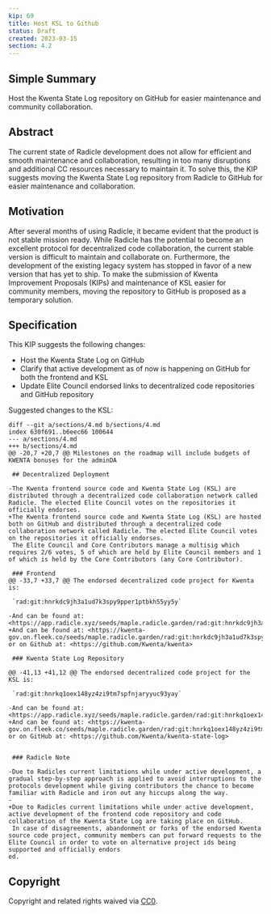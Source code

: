 ```yaml
---
kip: 69
title: Host KSL to Github
status: Draft
created: 2023-03-15
section: 4.2
---
```


## Simple Summary

Host the Kwenta State Log repository on GitHub for easier maintenance and community collaboration.

## Abstract

The current state of Radicle development does not allow for efficient and smooth maintenance and collaboration, resulting in too many disruptions and additional CC resources necessary to maintain it. To solve this, the KIP suggests moving the Kwenta State Log repository from Radicle to GitHub for easier maintenance and collaboration.

## Motivation

After several months of using Radicle, it became evident that the product is not stable mission ready. While Radicle has the potential to become an excellent protocol for decentralized code collaboration, the current stable version is difficult to maintain and collaborate on. Furthermore, the development of the existing legacy system has stopped in favor of a new version that has yet to ship. To make the submission of Kwenta Improvement Proposals (KIPs) and maintenance of KSL easier for community members, moving the repository to GitHub is proposed as a temporary solution.

## Specification

This KIP suggests the following changes:
    
* Host the Kwenta State Log on GitHub
* Clarify that active development as of now is happening on GitHub for both the frontend and KSL
* Update Elite Council endorsed links to decentralized code repositories and GitHub repository

Suggested changes to the KSL:

```
diff --git a/sections/4.md b/sections/4.md
index 630f691..b6eec66 100644
--- a/sections/4.md
+++ b/sections/4.md
@@ -20,7 +20,7 @@ Milestones on the roadmap will include budgets of KWENTA bonuses for the adminDA
 
 ## Decentralized Deployment
 
-The Kwenta frontend source code and Kwenta State Log (KSL) are distributed through a decentralized code collaboration network called Radicle. The elected Elite Council votes on the repositories it officially endorses.
+The Kwenta frontend source code and Kwenta State Log (KSL) are hosted both on GitHub and distributed through a decentralized code collaboration network called Radicle. The elected Elite Council votes on the repositories it officially endorses.
 The Elite Council and Core Contributors manage a multisig which requires 2/6 votes, 5 of which are held by Elite Council members and 1 of which is held by the Core Contributors (any Core Contributor).
 
 ### Frontend
@@ -33,7 +33,7 @@ The endorsed decentralized code project for Kwenta is:
 
 `rad:git:hnrkdc9jh3a1ud7k3spy9pper1ptbkh55yy5y`
 
-And can be found at: <https://app.radicle.xyz/seeds/maple.radicle.garden/rad:git:hnrkdc9jh3a1ud7k3spy9pper1ptbkh55yy5y>
+And can be found at: <https://kwenta-gov.on.fleek.co/seeds/maple.radicle.garden/rad:git:hnrkdc9jh3a1ud7k3spy9pper1ptbkh55yy5y/tree> or on Github at: <https://github.com/Kwenta/kwenta>
 
 ### Kwenta State Log Repository
 
@@ -41,13 +41,12 @@ The endorsed decentralized code project for the KSL is:
 
 `rad:git:hnrkq1oex148yz4zi9tm7spfnjaryyuc93yay`
 
-And can be found at: <https://app.radicle.xyz/seeds/maple.radicle.garden/rad:git:hnrkq1oex148yz4zi9tm7spfnjaryyuc93yay/tree/master>
+And can be found at: <https://kwenta-gov.on.fleek.co/seeds/maple.radicle.garden/rad:git:hnrkq1oex148yz4zi9tm7spfnjaryyuc93yay/tree/master> or on GitHub at: <https://github.com/Kwenta/kwenta-state-log>
 
 
 ### Radicle Note
 
-Due to Radicles current limitations while under active development, a gradual step-by-step approach is applied to avoid interruptions to the protocols development while giving contributors the chance to become familiar with Radicle and iron out any hiccups along the way.
-
+Due to Radicles current limitations while under active development, active development of the frontend code repository and code collaboration of the Kwenta State Log are taking place on GitHub.
 In case of disagreements, abandonment or forks of the endorsed Kwenta source code project, community members can put forward requests to the Elite Council in order to vote on alternative project ids being supported and officially endors
ed.
```

## Copyright

Copyright and related rights waived via [CC0](https://creativecommons.org/publicdomain/zero/1.0/).
